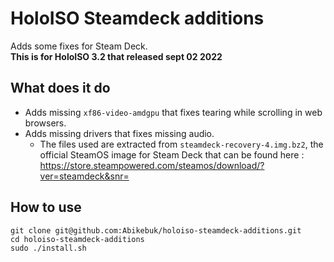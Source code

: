 # HoloISO Steamdeck additions
Adds some fixes for Steam Deck.  
**This is for HoloISO 3.2 that released sept 02 2022**
## What does it do
* Adds missing ``xf86-video-amdgpu`` that fixes tearing while scrolling in web browsers.
* Adds missing drivers that fixes missing audio.
  * The files used are extracted from ``steamdeck-recovery-4.img.bz2``, the official SteamOS image for Steam Deck that can be found here : https://store.steampowered.com/steamos/download/?ver=steamdeck&snr=
## How to use
```shell
git clone git@github.com:Abikebuk/holoiso-steamdeck-additions.git
cd holoiso-steamdeck-additions
sudo ./install.sh
```